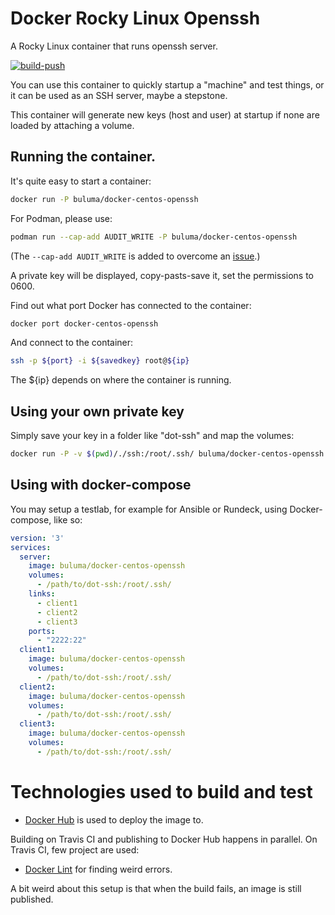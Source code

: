 # Docker Rocky Linux Openssh

A Rocky Linux container that runs openssh server.

[![build-push](https://github.com/buluma/docker-centos-openssh/actions/workflows/build-push-action.yml/badge.svg)](https://github.com/buluma/docker-centos-openssh/actions/workflows/build-push-action.yml)

You can use this container to quickly startup a "machine" and test things, or it can be used as an SSH server, maybe a stepstone.

This container will generate new keys (host and user) at startup if none are loaded by attaching a volume.

## Running the container.

It's quite easy to start a container:

```bash
docker run -P buluma/docker-centos-openssh
```

For Podman, please use:

```bash
podman run --cap-add AUDIT_WRITE -P buluma/docker-centos-openssh
```

(The `--cap-add AUDIT_WRITE` is added to overcome an [issue](https://bugzilla.redhat.com/show_bug.cgi?id=1923728).)
    
A private key will be displayed, copy-pasts-save it, set the permissions to 0600.

Find out what port Docker has connected to the container:

```bash
docker port docker-centos-openssh
```

And connect to the container:

```bash
ssh -p ${port} -i ${savedkey} root@${ip}
```

The ${ip} depends on where the container is running.

## Using your own private key

Simply save your key in a folder like "dot-ssh" and map the volumes:

```bash
docker run -P -v $(pwd)/./ssh:/root/.ssh/ buluma/docker-centos-openssh
```

## Using with docker-compose

You may setup a testlab, for example for Ansible or Rundeck, using Docker-compose, like so:

```yaml
version: '3'
services:
  server:
    image: buluma/docker-centos-openssh
    volumes:
      - /path/to/dot-ssh:/root/.ssh/
    links:
      - client1
      - client2
      - client3
    ports:
      - "2222:22"
  client1:
    image: buluma/docker-centos-openssh
    volumes:
      - /path/to/dot-ssh:/root/.ssh/
  client2:
    image: buluma/docker-centos-openssh
    volumes:
      - /path/to/dot-ssh:/root/.ssh/
  client3:
    image: buluma/docker-centos-openssh
    volumes:
      - /path/to/dot-ssh:/root/.ssh/
```

# Technologies used to build and test

- [Docker Hub](https://hub.docker.com/r/buluma/docker-centos-openssh/) is used to deploy the image to.

Building on Travis CI and publishing to Docker Hub happens in parallel. On Travis CI, few project are used:

- [Docker Lint](https://github.com/projectatomic/dockerfile_lint) for finding weird errors.

A bit weird about this setup is that when the build fails, an image is still published.
